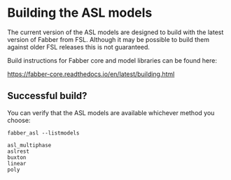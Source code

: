   
# Building the ASL models

The current version of the ASL models are designed to build with the latest 
version of Fabber from FSL. Although it may be possible to build them against older FSL
releases this is not guaranteed.

Build instructions for Fabber core and model libraries can be found here:

https://fabber-core.readthedocs.io/en/latest/building.html

## Successful build?

You can verify that the ASL models are available whichever method you choose:

    fabber_asl --listmodels
    
    asl_multiphase
    aslrest
    buxton
    linear
    poly
